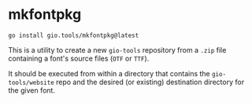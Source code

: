 # mkfontpkg

```shell
go install gio.tools/mkfontpkg@latest
```

This is a utility to create a new `gio-tools` repository from a `.zip` file containing a
font's source files (`OTF` or `TTF`).

It should be executed from within a directory that contains the `gio-tools/website` repo
and the desired (or existing) destination directory for the given font.
